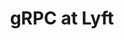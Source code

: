 ---
title: gRPC at Lyft
event: gRPC Global Meetup in SF
event-link: https://www.meetup.com/gRPCio/events/234540864/
---